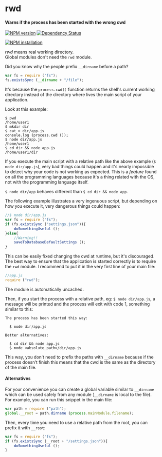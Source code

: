 rwd
===

#### Warns if the process has been started with the wrong cwd ####

[![NPM version](https://badge.fury.io/js/rwd.png)](http://badge.fury.io/js/rwd "Fury Version Badge")
[![Dependency Status](https://david-dm.org/gagle/node-rwd.png)](https://david-dm.org/gagle/node-rwd "David Dependency Manager Badge")

[![NPM installation](https://nodei.co/npm/rwd.png?mini=true)](https://nodei.co/npm/rwd "NodeICO Badge")

_rwd_ means real working directory.  
Global modules don't need the `rwd` module.

Did you know why the people prefix `__dirname` before a path?

```javascript
var fs = require ("fs");
fs.existsSync (__dirname + "/file");
```

It's because the `process.cwd()` function returns the shell's current working directory instead of the directory where lives the main script of your application.

Look at this example:

```
$ pwd
/home/user1
$ mkdir dir
$ cat > dir/app.js
console.log (process.cwd ());
$ node dir/app.js
/home/user1
$ cd dir && node app.js
/home/user1/dir
```

If you execute the main script with a relative path like the above example (`$ node dir/app.js`), very bad things could happen and it's nearly impossible to detect why your code is not working as expected. This is a _feature_ found on all the programming languages because it's a thing related with the OS, not with the programming language itself.

`$ node dir/app` behaves different than `$ cd dir && node app`.

The following example illustrates a very ingenuous script, but depending on how you execute it, very dangerous things could happen:

```javascript
//$ node dir/app.js
var fs = require ("fs");
if (fs.existsSync ("settings.json")){
	doSomethingUseful ();
}else{
	//Warning!!
	saveToDatabaseDefaultSettings ();
}
```

This can be easily fixed changing the cwd at runtime, but it's discouraged. The best way to ensure that the application is started correctly is to require the `rwd` module. I recommend to put it in the very first line of your main file:

```javascript
//app.js
require ("rwd");
```

The module is automatically uncached.

Then, if you start the process with a relative path, eg: `$ node dir/app.js`, a message will be printed and the process will exit with code 1, something similar to this:

```
The process has been started this way:

  $ node dir/app.js

Better alternatives:

  $ cd dir && node app.js
  $ node <absolute_path>/dir/app.js
```

This way, you don't need to prefix the paths with `__dirname` because if the process doesn't finish this means that the cwd is the same as the directory of the main file.

#### Alternatives ####

For your convenience you can create a global variable similar to `__dirname` which can be used safely from any module (`__dirname` is local to the file). For example, you can run this snippet in the main file:

```javascript
var path = require ("path");
global.__root = path.dirname (process.mainModule.filename);
```

Then, every time you need to use a relative path from the root, you can prefix it with `__root`:

```javascript
var fs = require ("fs");
if (fs.existsSync (__root + "/settings.json")){
	doSomethingUseful ();
}
```